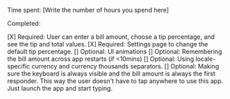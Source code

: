 Time spent: [Write the number of hours you spend here]

Completed:

[X] Required: User can enter a bill amount, choose a tip percentage, and see the tip and total values.
[X] Required: Settings page to change the default tip percentage.
[] Optional: UI animations
[] Optional: Remembering the bill amount across app restarts (if <10mins)
[] Optional: Using locale-specific currency and currency thousands separators.
[] Optional: Making sure the keyboard is always visible and the bill amount is always the first responder. This way the user doesn't have to tap anywhere to use this app. Just launch the app and start typing.
